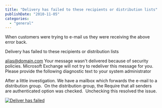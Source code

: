 ```yaml
---
title: "Delivery has failed to these recipients or distribution lists"
publishDate: "2010-11-05"
categories: 
  - "general"
---
```


When customers were trying to e-mail us they were receiving the above error back.

Delivery has failed to these recipients or distribution lists

[alias@domain.com](mailto:alias@domain.com) Your message wasn't delivered because of security policies. Microsoft Exchange will not try to redeliver this message for you. Please provide the following diagnostic text to your system administrator

After a little investigation. We have a mailbox which forwards the e-mail to a distribution group.  On the distribution group, the Require that all senders are authenticated option was checked.  Unchecking this resolved the issue.

[![Deliver has failed](/images/deliver_has_failed.png "deliver has failed")](/images/deliver_has_failed.png)
